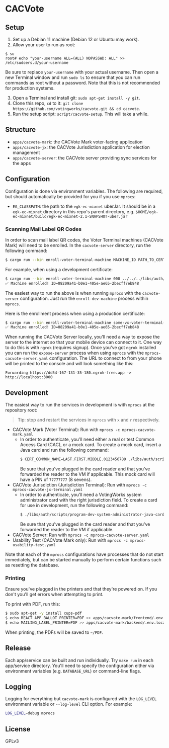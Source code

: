 # CACVote

## Setup

1. Set up a Debian 11 machine (Debian 12 or Ubuntu may work).
2. Allow your user to run as root:

```
$ su
root# echo "your-username ALL=(ALL) NOPASSWD: ALL" >> /etc/sudoers.d/your-username
```

Be sure to replace `your-username` with your actual username. Then open a new
Terminal window and run `sudo ls` to ensure that you can run commands as root
without a password. Note that this is not recommended for production systems.

3. Open a Terminal and install git: `sudo apt-get install -y git`.
4. Clone this repo, `cd` to it:
   `git clone https://github.com/votingworks/cacvote.git && cd cacvote`.
5. Run the setup script: `script/cacvote-setup`. This will take a while.

## Structure

- `apps/cacvote-mark`: the CACVote Mark voter-facing application
- `apps/cacvote-jx`: the CACVote Jurisdiction application for election
  management
- `apps/cacvote-server`: the CACVote server providing sync services for the apps

## Configuration

Configuration is done via environment variables. The following are required, but
should automatically be provided for you if you use `mprocs`:

- `EG_CLASSPATH`: the path to the `egk-ec-mixnet` uberJar. It should be in a
  `egk-ec-mixnet` directory in this repo's parent directory, e.g.
  `$HOME/egk-ec-mixnet/build/egk-ec-mixnet-2.1-SNAPSHOT-uber.jar`

### Scanning Mail Label QR Codes

In order to scan mail label QR codes, the Voter Terminal machines (CACVote Mark)
will need to be enrolled. In the `cacvote-server` directory, run the following
command:

```sh
$ cargo run --bin enroll-voter-terminal-machine MACHINE_ID PATH_TO_CERT
```

For example, when using a development certificate:

```sh
$ cargo run --bin enroll-voter-terminal-machine 000 ../../../libs/auth/certs/dev/vx-mark-cert.pem
✅ Machine enrolled! ID=08209a41-b0e1-405e-ae65-2becff7eb848
```

The easiest way to run the above is when running `mprocs` with the
`cacvote-server` configuration. Just run the `enroll-dev-machine` process within
`mprocs`.

Here is the enrollment process when using a production certificate:

```sh
$ cargo run --bin enroll-voter-terminal-machine some-vx-voter-terminal-432 path/to/tpm-public-cert.pem
✅ Machine enrolled! ID=08209a41-b0e1-405e-ae65-2becff7eb848
```

When running the CACVote Server locally, you'll need a way to expose the server
to the internet so that your mobile device can connect to it. One way to do this
is with `ngrok` (requires signup). Once you've got `ngrok` installed you can run
the `expose-server` process when using `mprocs` with the
`mprocs-cacvote-server.yaml` configuration. The URL to connect to from your
phone will be printed to the console and will look something like this:

```
Forwarding https://dd54-167-131-35-180.ngrok-free.app -> http://localhost:3000
```

## Development

The easiest way to run the services in development is with `mprocs` at the
repository root:

> Tip: stop and restart the services in `mprocs` with `x` and `r` respectively.

- CACVote Mark (Voter Terminal): Run with `mprocs -c mprocs-cacvote-mark.yaml`
  - In order to authenticate, you'll need either a real or test Common Access
    Card (CAC), or a mock card. To create a mock card, insert a Java card and
    run the following command:
    ```sh
    $ CERT_COMMON_NAME=LAST.FIRST.MIDDLE.0123456789 ./libs/auth/scripts/cac/configure-dev-simulated-cac-card
    ```
    Be sure that you've plugged in the card reader and that you've forwarded the
    reader to the VM if applicable. This mock card will have a PIN of `77777777`
    (8 sevens).
- CACVote Jurisdiction (Jurisdiction Terminal): Run with
  `mprocs -c mprocs-cacvote-jx-terminal.yaml`
  - In order to authenticate, you'll need a VotingWorks system administrator
    card with the right jurisdiction field. To create a card for use in
    development, run the following command:
    ```sh
    $ ./libs/auth/scripts/program-dev-system-administrator-java-card
    ```
    Be sure that you've plugged in the card reader and that you've forwarded the
    reader to the VM if applicable.
- CACVote Server: Run with `mprocs -c mprocs-cacvote-server.yaml`
- Usability Test (CACVote Mark only): Run with
  `mprocs -c mprocs-usability-test.yaml`

Note that each of the `mprocs` configurations have processes that do not start
immediately, but can be started manually to perform certain functions such as
resetting the database.

### Printing

Ensure you've plugged in the printers and that they're powered on. If you don't
you'll get errors when attempting to print.

To print with PDF, run this:

```sh
$ sudo apt-get -y install cups-pdf
$ echo REACT_APP_BALLOT_PRINTER=PDF >> apps/cacvote-mark/frontend/.env.local
$ echo MAILING_LABEL_PRINTER=PDF >> apps/cacvote-mark/backend/.env.local
```

When printing, the PDFs will be saved to `~/PDF`.

## Release

Each app/service can be built and run individually. Try `make run` in each
app/service directory. You'll need to specify the configuration either via
environment variables (e.g. `DATABASE_URL`) or command-line flags.

## Logging

Logging for everything but `cacvote-mark` is configured with the `LOG_LEVEL`
environment variable or `--log-level` CLI option. For example:

```sh
LOG_LEVEL=debug mprocs
```

## License

GPLv3
